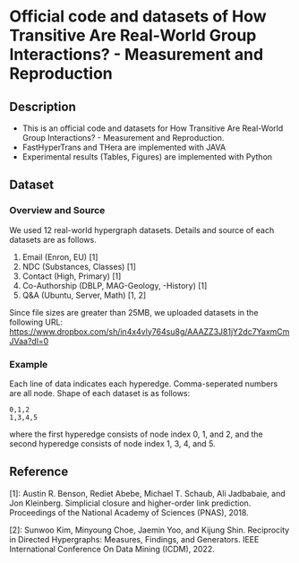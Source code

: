 # Official code and datasets of How Transitive Are Real-World Group Interactions? - Measurement and Reproduction

## Description

- This is an official code and datasets for How Transitive Are Real-World Group Interactions? - Measurement and Reproduction.
- FastHyperTrans and THera are implemented with JAVA
- Experimental results (Tables, Figures) are implemented with Python

## Dataset

### Overview and Source

We used 12 real-world hypergraph datasets. Details and source of each datasets are as follows.
1. Email (Enron, EU) [1]
2. NDC (Substances, Classes) [1]
3. Contact (High, Primary) [1]
4. Co-Authorship (DBLP, MAG-Geology, -History) [1]
5. Q&A (Ubuntu, Server, Math) [1, 2]

Since file sizes are greater than 25MB, we uploaded datasets in the following URL: 
https://www.dropbox.com/sh/in4x4vly764su8g/AAAZZ3J81jY2dc7YaxmCmJVaa?dl=0

### Example

Each line of data indicates each hyperedge.
Comma-seperated numbers are all node.
Shape of each dataset is as follows:

````
0,1,2
1,3,4,5
````
where the first hyperedge consists of node index 0, 1, and 2, and the second hyperedge consists of node index 1, 3, 4, and 5.



## Reference

[1]: Austin R. Benson, Rediet Abebe, Michael T. Schaub, Ali Jadbabaie, and Jon Kleinberg. Simplicial closure and higher-order link prediction. Proceedings of the National Academy of Sciences (PNAS), 2018.

[2]: Sunwoo Kim, Minyoung Choe, Jaemin Yoo, and Kijung Shin. Reciprocity in Directed Hypergraphs: Measures, Findings, and Generators. IEEE International Conference On Data Mining (ICDM), 2022.
